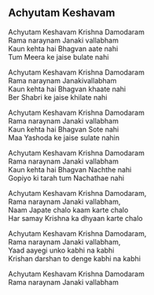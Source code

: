 ## Achyutam Keshavam


Achyutam Keshavam Krishna Damodaram  
Rama naraynam Janaki vallabham  
Kaun kehta hai Bhagvan aate nahi  
Tum Meera ke jaise bulate nahi

Achyutam Keshavam Krishna Damodaram  
Rama naraynam Janakivallabham  
Kaun kehta hai Bhagvan khaate nahi  
Ber Shabri ke jaise khilate nahi

Achyutam Keshavam Krishna Damodaram  
Rama naraynam Janaki vallabham  
Kaun kehta hai Bhagvan Sote nahi  
Maa Yashoda ke jaise sulate nahin

Achyutam Keshavam Krishna Damodaram  
Rama naraynam Janaki vallabham  
Kaun kehta hai Bhagvan Nachthe nahi  
Gopiyo ki tarah tum Nachathae nahi

Achyutam Keshavam Krishna Damodaram,  
Rama naraynam Janaki vallabham,  
Naam Japate chalo kaam karte chalo  
Har samay Krishna ka dhyaan karte chalo

Achyutam Keshavam Krishna Damodaram,  
Rama naraynam Janaki vallabham,  
Yaad aayegi unko kabhi na kabhi  
Krishan darshan to denge kabhi na kabhi

Achyutam Keshavam Krishna Damodaram  
Rama naraynam Janaki vallabham

